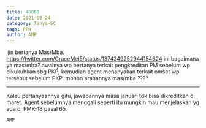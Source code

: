 ```yaml
---
title: 48060
date: 2021-03-24
category: Tanya-SC
tags: PPN
author: AMP
---
```


ijin bertanya Mas/Mba. https://twitter.com/GraceMei5/status/1374249252944154624 ini bagaimana ya mas/mba? awalnya wp bertanya terkait pengkreditan PM sebelum wp dikukuhkan sbg PKP, kemudian agent menanyakan terkait omset wp tersebut sebelum PKP. mohon arahannya mas/mba ????

---

Kalau pertanyaannya gitu, jawabannya masa januari tdk bisa dikreditkan di maret. Agent sebelumnya menggali seperti itu mungkin mau menjelaskan yg ada di PMK-18 pasal 65.

`AMP`
